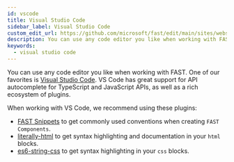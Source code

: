 ```yaml
---
id: vscode
title: Visual Studio Code
sidebar_label: Visual Studio Code
custom_edit_url: https://github.com/microsoft/fast/edit/main/sites/website/versioned_docs/version-legacy/tools/vscode.md
description: You can use any code editor you like when working with FAST. One of our favorites is Visual Studio Code.
keywords:
  - visual studio code
---
```


You can use any code editor you like when working with FAST. One of our favorites is [Visual Studio Code](https://code.visualstudio.com/). VS Code has great support for API autocomplete for TypeScript and JavaScript APIs, as well as a rich ecosystem of plugins.

When working with VS Code, we recommend using these plugins:

* [FAST Snippets](https://marketplace.visualstudio.com/items?itemName=kingoftac.fast-snippets) to get commonly used conventions when creating `FAST Components`.
* [literally-html](https://marketplace.visualstudio.com/items?itemName=webreflection.literally-html) to get syntax highlighting and documentation in your `html` blocks.
* [es6-string-css](https://marketplace.visualstudio.com/items?itemName=bashmish.es6-string-css) to get syntax highlighting in your `css` blocks.